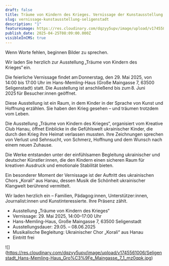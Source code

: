 ```yaml
---
draft: false
title: Träume von Kindern des Krieges. Vernissage der Kunstausstellung in Seligenstadt
slug: vernissage-kunstausstellung-seligenstadt
description: "1"
featureimage: https://res.cloudinary.com/dqzyy5upv/image/upload/v1745586754/TR%C3%84UME_VON_KINDERN_DES_KRIEGES_1_wayrwp.jpg
publish_date: 2025-04-25T08:09:00.000Z
visibleInCMS: true
---
```

Wenn Worte fehlen, beginnen Bilder zu sprechen.

Wir laden Sie herzlich zur Ausstellung „Träume von Kindern des Krieges“ ein.

Die feierliche Vernissage findet am Donnerstag, den 29. Mai 2025, von 14:00 bis 17:00 Uhr im Hans-Memling-Haus (Große Maingasse 7, 63500 Seligenstadt) statt. Die Ausstellung ist anschließend bis zum 8. Juni 2025 für Besucher:innen geöffnet.

Diese Ausstellung ist ein Raum, in dem Kinder in der Sprache von Kunst und Hoffnung erzählen. Sie haben den Krieg gesehen – und träumen trotzdem vom Leben.

Die Ausstellung „Träume von Kindern des Krieges“, organisiert vom Kreative Club Hanau, öffnet Einblicke in die Gefühlswelt ukrainischer Kinder, die durch den Krieg ihre Heimat verlassen mussten. Ihre Zeichnungen sprechen von Verlust und Sehnsucht, von Schmerz, Hoffnung und dem Wunsch nach einem neuen Zuhause.

Die Werke entstanden unter der einfühlsamen Begleitung ukrainischer und deutscher Künstler:innen, die den Kindern einen sicheren Raum für kreativen Ausdruck und emotionale Stabilität bieten.

Ein besonderer Moment der Vernissage ist der Auftritt des ukrainischen Chors „Korali“ aus Hanau, dessen Musik die Schönheit ukrainischer Klangwelt berührend vermittelt.

Wir laden herzlich ein – Familien, Pädagog:innen, Unterstützer:innen, Journalist:innen und Kunstinteressierte. Ihre Präsenz zählt.

* Ausstellung „Träume von Kindern des Krieges“
* Vernissage: 29. Mai 2025, 14:00–17:00 Uhr
* Hans-Memling-Haus, Große Maingasse 7, 63500 Seligenstadt
* Ausstellungsdauer: 29.05. – 08.06.2025
* Musikalische Begleitung: Ukrainischer Chor „Korali“ aus Hanau
* Eintritt frei



!\[](https://res.cloudinary.com/dqzyy5upv/image/upload/v1745561006/Seligenstadt_Hans-Memling-Haus_Gro%C3%9Fe_Maingasse_7_1_mz0qpk.jpg)
